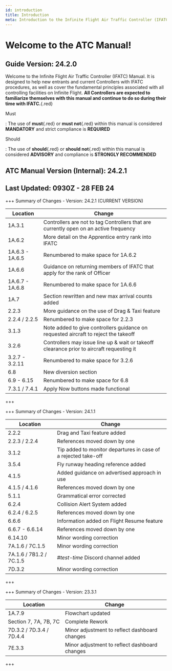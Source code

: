 ```yaml
---
id: introduction
title: Introduction
meta: Introduction to the Infinite Flight Air Traffic Controller (IFATC) Manual.
---
```


# Welcome to the ATC Manual!



## Guide Version: 24.2.0



Welcome to the Infinite Flight Air Traffic Controller (IFATC) Manual. It is designed to help new entrants and current Controllers with IFATC procedures, as well as cover the fundamental principles associated with all controlling facilities on Infinite Flight. **All Controllers are expected to familiarize themselves with this manual and continue to do so during their time with IFATC.**{.red}



Must

: The use of **must**{.red} or **must not**{.red} within this manual is considered **MANDATORY** and strict compliance is **REQUIRED**

Should

: The use of **should**{.red} or **should not**{.red} within this manual is considered **ADVISORY** and compliance is **STRONGLY RECOMMENDED**



## ATC Manual Version (Internal): 24.2.1

## Last Updated: 0930Z - 28 FEB 24



+++ Summary of Changes - Version: 24.2.1 (CURRENT VERSION)

| Location        | Change                                                       |
| --------------- | ------------------------------------------------------------ |
| 1A.3.1          | Controllers are not to tag Controllers that are currently open on an active frequency |
| 1A.6.2          | More detail on the Apprentice entry rank into IFATC          |
| 1A.6.3 - 1A.6.5 | Renumbered to make space for 1A.6.2                          |
| 1A.6.6          | Guidance on returning members of IFATC that apply for the rank of Officer |
| 1A.6.7 - 1A.6.8 | Renumbered to make space for 1A.6.6                          |
| 1A.7            | Section rewritten and new max arrival counts added           |
| 2.2.3           | More guidance on the use of Drag & Taxi feature              |
| 2.2.4 / 2.2.5   | Renumbered to make space for 2.2.3                           |
| 3.1.3           | Note added to give controllers guidance on requested aircraft to reject the takeoff |
| 3.2.6           | Controllers may issue line up & wait or takeoff clearance prior to aircraft requesting it |
| 3.2.7 - 3.2.11  | Renumbered to make space for 3.2.6                           |
| 6.8             | New diversion section                                        |
| 6.9 - 6.15      | Renumbered to make space for 6.8                             |
| 7.3.1 / 7.4.1   | Apply Now buttons made functional                            |

+++



+++ Summary of Changes - Version: 24.1.1

| Location                | Change                                                       |
| ----------------------- | ------------------------------------------------------------ |
| 2.2.2                   | Drag and Taxi feature added                                  |
| 2.2.3 / 2.2.4           | References moved down by one                                 |
| 3.1.2                   | Tip added to monitor departures in case of a rejected take-off |
| 3.5.4                   | Fly runway heading reference added                           |
| 4.1.5                   | Added guidance on advertised approach in use                 |
| 4.1.5 / 4.1.6           | References moved down by one                                 |
| 5.1.1                   | Grammatical error corrected                                  |
| 6.2.4                   | Collision Alert System added                                 |
| 6.2.4 / 6.2.5           | References moved down by one                                 |
| 6.6.6                   | Information added on Flight Resume feature                   |
| 6.6.7 - 6.6.14          | References moved down by one                                 |
| 6.14.10                 | Minor wording correction                                     |
| 7A.1.6 / 7C.1.5         | Minor wording correction                                     |
| 7A.1.6 / 7B1.2 / 7C.1.5 | *#test-time* Discord channel added                           |
| 7D.3.2                  | Minor wording correction                                     |

+++



+++ Summary of Changes - Version: 23.3.1

| Location                 | Change                                        |
| ------------------------ | --------------------------------------------- |
| 1A.7.9                   | Flowchart updated                             |
| Section 7, 7A, 7B, 7C    | Complete Rework                               |
| 7D.3.2 / 7D.3.4 / 7D.4.4 | Minor adjustment to reflect dashboard changes |
| 7E.3.3                   | Minor adjustment to reflect dashboard changes |

+++

